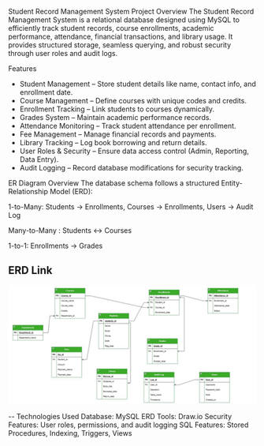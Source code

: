 Student Record Management System
 Project Overview
The Student Record Management System is a relational database designed using MySQL to efficiently
track student records, course enrollments, academic performance, attendance, financial transactions,
and library usage. It provides structured storage, seamless querying, and robust security through user roles and audit logs.

Features
- Student Management – Store student details like name, contact info, and enrollment date.
- Course Management – Define courses with unique codes and credits. 
- Enrollment Tracking – Link students to courses dynamically.
- Grades System – Maintain academic performance records. 
- Attendance Monitoring – Track student attendance per enrollment.
- Fee Management – Manage financial records and payments. 
- Library Tracking – Log book borrowing and return details. 
- User Roles & Security – Ensure data access control (Admin, Reporting, Data Entry). 
- Audit Logging – Record database modifications for security tracking.

ER Diagram Overview
The database schema follows a structured Entity-Relationship Model (ERD):

1-to-Many: 
         Students → Enrollments,
         Courses → Enrollments, 
         Users → Audit Log

Many-to-Many : Students ↔ Courses

1-to-1: Enrollments → Grades
## ERD Link
![ER DIAGRAM](https://github.com/RencyBoreh/StudentRecords-DB/blob/aaf0de20d22189ce241c1ce2c8c1ea7d16033faf/StudentRecordER-Diagram.JPG)

-- Technologies Used
Database: MySQL
ERD Tools: Draw.io
Security Features: User roles, permissions, and audit logging
SQL Features: Stored Procedures, Indexing, Triggers, Views
